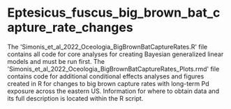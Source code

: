 # Eptesicus_fuscus_big_brown_bat_capture_rate_changes
The 'Simonis_et_al_2022_Oceologia_BigBrownBatCaptureRates.R' file contains all code for core analyses for creating Bayesian generalized linear models and must be run first. The 'Simonis_et_al_2022_Oceologia_BigBrownBatCaptureRates_Plots.rmd' file contains code for additional conditional effects analyses and figures created in R for changes to big brown capture rates with long-term Pd exposure across the eastern US. Information for where to obtain data and its full description is located within the R script.
